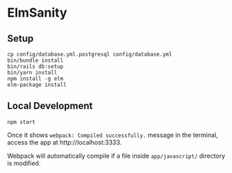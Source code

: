 # ElmSanity


## Setup

```
cp config/database.yml.postgresql config/database.yml
bin/bundle install
bin/rails db:setup
bin/yarn install
npm install -g elm
elm-package install
```


## Local Development

```
npm start
```

Once it shows
`webpack: Compiled successfully.` message in the terminal,
access the app at http://localhost:3333.

Webpack will automatically compile
if a file inside `app/javascript/` directory
is modified.
